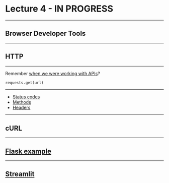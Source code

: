 # Lecture 4 - IN PROGRESS

---

## Browser Developer Tools

---

## HTTP

---

Remember [when we were working with APIs](https://computing-in-context.afeld.me/lecture_22.html#api-calls-in-the-wild)?

```python
requests.get(url)
```

---

- [Status codes](https://http.cat/)
- [Methods](https://developer.mozilla.org/en-US/docs/Web/HTTP/Methods)
- [Headers](https://developer.mozilla.org/en-US/docs/Glossary/HTTP_header)

---

## cURL

---

## [Flask example](../examples/flask/)

---

## [Streamlit](https://docs.streamlit.io/)
